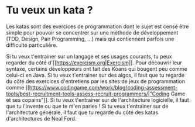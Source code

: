 # Tu veux un kata ?

Les katas sont des exercices de programmation dont le sujet est censé être simple pour pouvoir se concentrer sur une méthode de développement (TDD, Design, Pair Programming, ...) mais qui contiennent parfois une difficulté particulière.

Si tu veux t'entrainer sur un langage et ses usages courants, tu peux regarder du côté d'[[https://exercism.org|Exercism]]. Pour découvrir leur syntaxe, certains développeurs ont fait des Koans qui bougent peu comme celui-ci en Java.
Si tu veux t'entrainer sur des algos, il faut que tu regarde du côté des exercices d'entretiens par les sites de jeux de programmation comme [[https://www.codingame.com/work/blog/coding-assessment-tools/best-recruitment-tools-assess-recruit-programmers/|"Coding Game et ses copains"]].
Si tu veux t'entrainer sur de l'architecture logicielle, il faut que tu l'invente ou que te m'en parles !
Si tu veux t'entrainer sur de l'architecture générale, il faut que tu regarde du côté des katas d'architectures de Neal Ford.